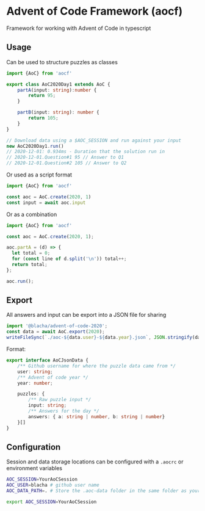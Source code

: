 # Advent of Code Framework (aocf)

Framework for working with Advent of Code in typescript

## Usage

Can be used to structure puzzles as classes
```typescript
import {AoC} from 'aocf'

export class AoC2020Day1 extends AoC {
    partA(input: string):number {
        return 95;
    }

    partB(input: string): number {
        return 105;
    }
}

// Download data using a $AOC_SESSION and run against your input
new AoC2020Day1.run()
// 2020-12-01: 0.934ms - Duration that the solution run in
// 2020-12-01.Question#1 95 // Answer to Q1
// 2020-12-01.Question#2 105 // Answer to Q2
```


Or used as a script format
```typescript
import {AoC} from 'aocf'

const aoc = AoC.create(2020, 1)
const input = await aoc.input
```


Or as a combination
```typescript
import {AoC} from 'aocf'

const aoc = AoC.create(2020, 1);

aoc.partA = (d) => {
  let total = 0;
  for (const line of d.split('\n')) total++;
  return total;
};

aoc.run();
```

## Export

All answers and input can be export into a JSON file for sharing

```typescript
import '@blacha/advent-of-code-2020';
const data = await AoC.export(2020);
writeFileSync(`./aoc-${data.user}-${data.year}.json`, JSON.stringify(data, null, 2));
```

Format: 
```typescript 
export interface AoCJsonData {
    /** Github username for where the puzzle data came from */
    user: string;
    /** Advent of code year */ 
    year: number;

    puzzles: {
        /** Raw puzzle input */
        input: string;
        /** Answers for the day */
        answers: { a: string | number, b: string | number}
    }[]
}
```

## Configuration

Session and data storage locations can be configured with a `.aocrc`  or environment variables

```bash
AOC_SESSION=YourAoCSession
AOC_USER=blacha # github user name
AOC_DATA_PATH=. # Store the .aoc-data folder in the same folder as your .aocrc
```

```bash
export AOC_SESSION=YourAoCSession
```

